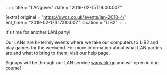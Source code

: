 +++
title = "LANgover"
date = "2019-02-15T19:00:00Z"

[extra]
original = "https://uwcs.co.uk/events/lan-2018-4/"    
ent_time = "2019-02-17T17:00:00Z"
location = "LIB2"
+++

It's time for another LAN party\!  

Our LANs are bi-termly events where we take our computers to LIB2 and play games for the weekend. For more information about what LAN parties are and what to bring to them, visit our <span id="2334">help page</span>.

Signups will be through our LAN service [warwick.gg](http://warwick.gg) and will open in due course\!


